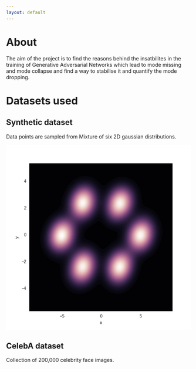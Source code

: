 ```yaml
---
layout: default
---
```

# About

The aim of the project is to find the reasons behind the insatbilites in the training of Generative Adversarial Networks which lead to mode missing and mode collapse and find a way to stabilise it and quantify the mode dropping.

# Datasets used

## Synthetic dataset

Data points are sampled from Mixture of six 2D gaussian distributions.

![](https://github.com/RahulVallivel/Analysing-Mode-missing/blob/master/1.png)

## CelebA dataset

Collection of 200,000 celebrity face images.

